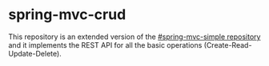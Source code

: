 # spring-mvc-crud 

This repository is an extended version of the [#spring-mvc-simple repository](https://github.com/imousmoutis/spring-mvc-simple) and it implements the REST API for all the basic operations (Create-Read-Update-Delete).
